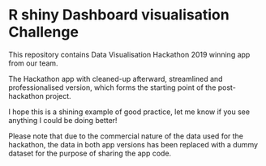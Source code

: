 # R shiny Dashboard visualisation Challenge

This repository contains Data Visualisation Hackathon 2019 winning app from our team.

The Hackathon app with cleaned-up afterward, streamlined and professionalised version, which forms the starting point of the post-hackathon project.

I hope this is a shining example of good practice, let me know if you see anything I could be doing better!

Please note that due to the commercial nature of the data used for the hackathon, the data in both app versions has been replaced with a dummy dataset for the purpose of sharing the app code.
